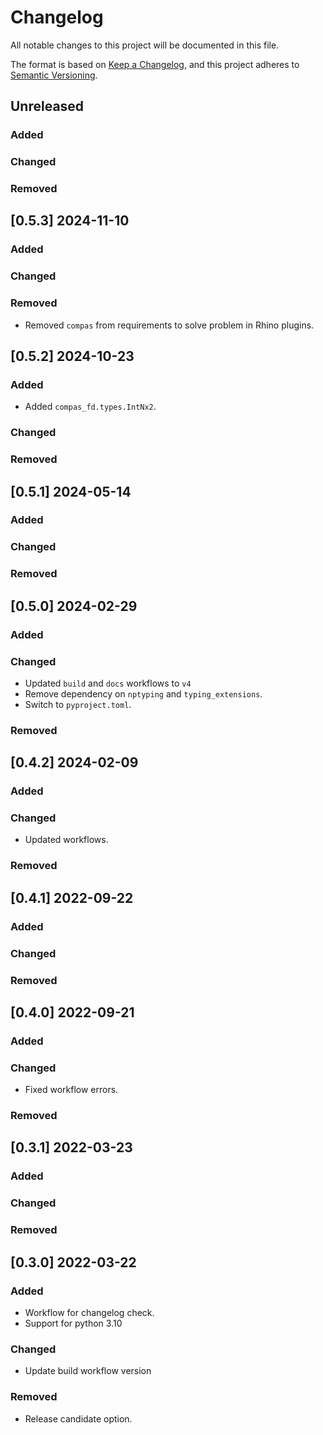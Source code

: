 # Changelog

All notable changes to this project will be documented in this file.

The format is based on [Keep a Changelog](https://keepachangelog.com/en/1.0.0/),
and this project adheres to [Semantic Versioning](https://semver.org/spec/v2.0.0.html).

## Unreleased

### Added

### Changed

### Removed


## [0.5.3] 2024-11-10

### Added

### Changed

### Removed

* Removed `compas` from requirements to solve problem in Rhino plugins.


## [0.5.2] 2024-10-23

### Added

* Added `compas_fd.types.IntNx2`.

### Changed

### Removed


## [0.5.1] 2024-05-14

### Added

### Changed

### Removed


## [0.5.0] 2024-02-29

### Added

### Changed

* Updated `build` and `docs` workflows to `v4`
* Remove dependency on `nptyping` and `typing_extensions`.
* Switch to `pyproject.toml`.

### Removed


## [0.4.2] 2024-02-09

### Added

### Changed

* Updated workflows.

### Removed


## [0.4.1] 2022-09-22

### Added

### Changed

### Removed


## [0.4.0] 2022-09-21

### Added

### Changed

* Fixed workflow errors.

### Removed


## [0.3.1] 2022-03-23

### Added

### Changed

### Removed


## [0.3.0] 2022-03-22

### Added

* Workflow for changelog check.
* Support for python 3.10

### Changed

* Update build workflow version

### Removed

* Release candidate option.
